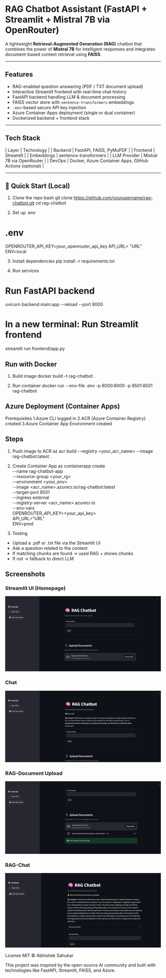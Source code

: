 # RAG Chatbot Assistant (FastAPI + Streamlit + Mistral 7B via OpenRouter)

A lightweight **Retrieval-Augmented Generation (RAG)** chatbot that combines the power of **Mistral 7B** for intelligent responses and integrates document-based context retrieval using **FAISS**.

---

##  Features

- RAG-enabled question answering (PDF / TXT document upload)
- Interactive Streamlit frontend with real-time chat history
- FastAPI backend handling LLM & document processing
- FAISS vector store with `sentence-transformers` embeddings
- `.env`-based secure API key injection
- Azure Container Apps deployment (single or dual container)
- Dockerized backend + frontend stack

---

##  Tech Stack

| Layer        | Technology               |
| Backend      | FastAPI, FAISS, PyMuPDF  |
| Frontend     | Streamlit                |
| Embeddings   | sentence-transformers    |
| LLM Provider | Mistral 7B via OpenRouter |
| DevOps       | Docker, Azure Container Apps, GitHub Actions (optional) |

---

## 🚀 Quick Start (Local)

1. Clone the repo
bash
git clone https://github.com/yourusername/rag-chatbot.git
cd rag-chatbot

2. Set up .env
# .env
OPENROUTER_API_KEY=your_openrouter_api_key
API_URL= "URL"
ENV=local

3. Install dependencies
pip install -r requirements.txt

4. Run services
# Run FastAPI backend
uvicorn backend.main:app --reload --port 8000

# In a new terminal: Run Streamlit frontend
streamlit run frontend/app.py

##  Run with Docker ##

1. Build image
docker build -t rag-chatbot .

2. Run container
docker run --env-file .env -p 8000:8000 -p 8501:8501 rag-chatbot

## Azure Deployment (Container Apps) ##
Prerequisites
1.Azure CLI logged in
2.ACR (Azure Container Registry) created
3.Azure Container App Environment created

## Steps ##
1. Push image to ACR
az acr build --registry <your_acr_name> --image rag-chatbot:latest .

2. Create Container App
az containerapp create \
  --name rag-chatbot-app \
  --resource-group <your_rg> \
  --environment <your_env> \
  --image <acr_name>.azurecr.io/rag-chatbot:latest \
  --target-port 8501 \
  --ingress external \
  --registry-server <acr_name>.azurecr.io \
  --env-vars \
     OPENROUTER_API_KEY=<your_api_key> \
     API_URL="URL" \
     ENV=prod

3. Testing
- Upload a .pdf or .txt file via the Streamlit UI
- Ask a question related to the content
- If matching chunks are found → used RAG + shows chunks
- If not → fallback to direct LLM

## Screenshots ##

###  Streamlit UI (Homepage)
![Chat UI](assets/Home.png)

### Chat 
![Chat](assets/Chat.png)

### RAG-Document Upload
![RAG](assets/Documentupload.png)

### RAG-Chat
![RAGchat](assets/DocumentChat.png)

License
MIT © Abhishek Sahukar

This project was inspired by the open-source AI community and built with technologies like FastAPI, Streamlit, FAISS, and Azure.